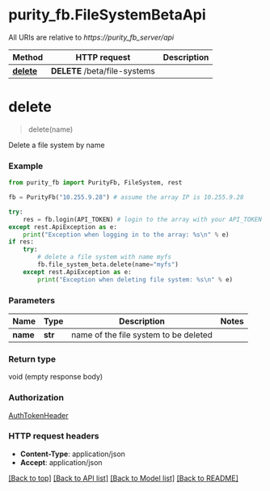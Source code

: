 # purity_fb.FileSystemBetaApi

All URIs are relative to *https://purity_fb_server/api*

Method | HTTP request | Description
------------- | ------------- | -------------
[**delete**](FileSystemBetaApi.md#delete) | **DELETE** /beta/file-systems | 


# **delete**
> delete(name)



Delete a file system by name

### Example 
```python
from purity_fb import PurityFb, FileSystem, rest

fb = PurityFb("10.255.9.28") # assume the array IP is 10.255.9.28

try:
    res = fb.login(API_TOKEN) # login to the array with your API_TOKEN
except rest.ApiException as e:
    print("Exception when logging in to the array: %s\n" % e)
if res:
    try:
        # delete a file system with name myfs
        fb.file_system_beta.delete(name="myfs")
    except rest.ApiException as e:
        print("Exception when deleting file system: %s\n" % e)
```

### Parameters

Name | Type | Description  | Notes
------------- | ------------- | ------------- | -------------
 **name** | **str**| name of the file system to be deleted | 

### Return type

void (empty response body)

### Authorization

[AuthTokenHeader](../README.md#AuthTokenHeader)

### HTTP request headers

 - **Content-Type**: application/json
 - **Accept**: application/json

[[Back to top]](#) [[Back to API list]](../README.md#documentation-for-api-endpoints) [[Back to Model list]](../README.md#documentation-for-models) [[Back to README]](../README.md)

